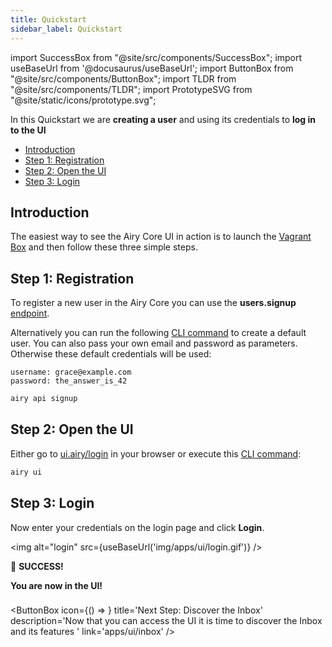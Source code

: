 ```yaml
---
title: Quickstart
sidebar_label: Quickstart
---
```


import SuccessBox from "@site/src/components/SuccessBox";
import useBaseUrl from '@docusaurus/useBaseUrl';
import ButtonBox from "@site/src/components/ButtonBox";
import TLDR from "@site/src/components/TLDR";
import PrototypeSVG from "@site/static/icons/prototype.svg";


<TLDR>

In this Quickstart we are **creating a user** and using its credentials to **log
in to the UI**

</TLDR>

- [Introduction](#introduction)
- [Step 1: Registration](#step-1-registration)
- [Step 2: Open the UI](#step-2-open-the-ui)
- [Step 3: Login](#step-3-login)

## Introduction

The easiest way to see the Airy Core UI in action is to launch the
[Vagrant Box](getting-started/deployment/vagrant.md) and then follow these three
simple steps.

## Step 1: Registration

To register a new user in the Airy Core you can use the **users.signup**
[endpoint](api/endpoints/users.md#signup).

Alternatively you can run the
following [CLI command](cli/reference.md#api-signup) to create a default user.
You can also pass your own email and password as parameters. Otherwise these default
credentials will be used:

```
username: grace@example.com
password: the_answer_is_42
```

```bash
airy api signup
```

## Step 2: Open the UI

Either go to [ui.airy/login](http://ui.airy/login) in your browser or execute
this [CLI command](cli/reference.md#api-login):

```bash
airy ui
```

## Step 3: Login

Now enter your credentials on the login page and click **Login**.

<img alt="login" src={useBaseUrl('img/apps/ui/login.gif')} />

<SuccessBox>

:tada: **SUCCESS!**

**You are now in the UI!**

</SuccessBox>

###

<ButtonBox
icon={() => <PrototypeSVG />}
title='Next Step: Discover the Inbox'
description='Now that you can access the UI it is time to discover the Inbox and its features '
link='apps/ui/inbox'
/>
